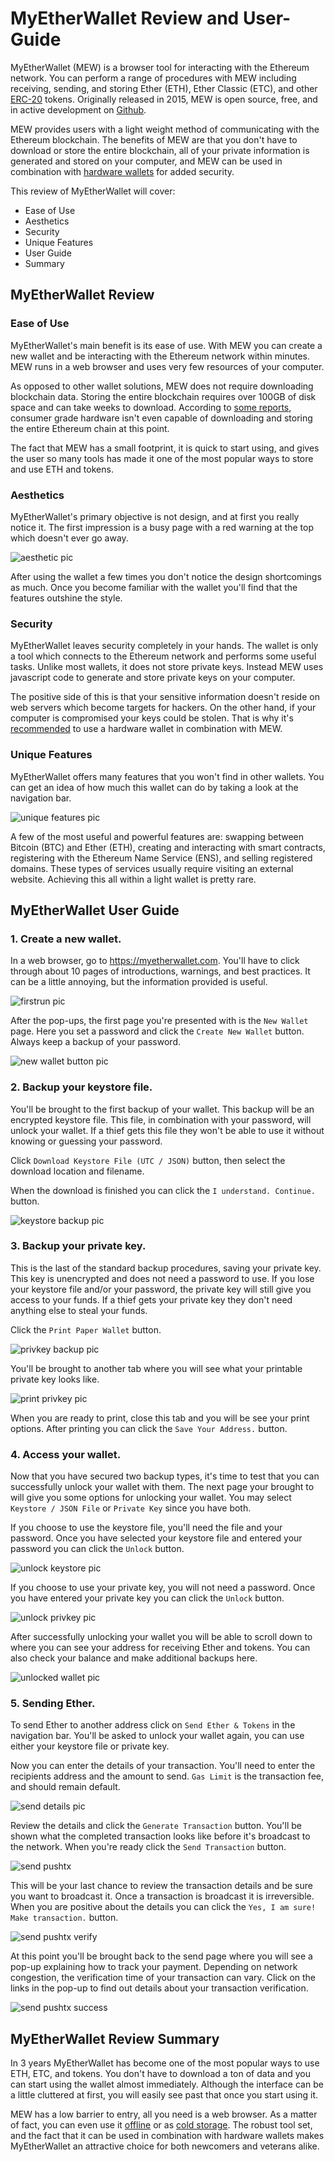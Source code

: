 # MyEtherWallet Review and User-Guide

MyEtherWallet (MEW) is a browser tool for interacting with the Ethereum network. You can perform a range of procedures with MEW including receiving, sending, and storing Ether (ETH), Ether Classic (ETC), and other [ERC-20](https://en.wikipedia.org/wiki/ERC20) tokens. Originally released in 2015, MEW is open source, free, and in active development on [Github](https://github.com/kvhnuke/etherwallet).

MEW provides users with a light weight method of communicating with the Ethereum blockchain. The benefits of MEW are that you don't have to download or store the entire blockchain, all of your private information is generated and stored on your computer, and MEW can be used in combination with [hardware wallets](https://unhashed.com/best-bitcoin-ethereum-altcoin-wallet-reviews/#hardware) for added security.

This review of MyEtherWallet will cover:

+ Ease of Use
+ Aesthetics
+ Security
+ Unique Features
+ User Guide
+ Summary

## MyEtherWallet Review

### Ease of Use

MyEtherWallet's main benefit is its ease of use. With MEW you can create a new wallet and be interacting with the Ethereum network within minutes. MEW runs in a web browser and uses very few resources of your computer.

As opposed to other wallet solutions, MEW does not require downloading blockchain data. Storing the entire blockchain requires over 100GB of disk space and can take weeks to download. According to [some reports](https://ethereum.stackexchange.com/a/826), consumer grade hardware isn't even capable of downloading and storing the entire Ethereum chain at this point.

The fact that MEW has a small footprint, it is quick to start using, and gives the user so many tools has made it one of the most popular ways to store and use ETH and tokens.

### Aesthetics

MyEtherWallet's primary objective is not design, and at first you really notice it. The first impression is a busy page with a red warning at the top which doesn't ever go away.

![aesthetic pic](/reviews-guides/myetherwallet_02-04-18/myetherwallet-media/myether_aesthetic_cropped.png)

After using the wallet a few times you don't notice the design shortcomings as much. Once you become familiar with the wallet you'll find that the features outshine the style.

### Security

MyEtherWallet leaves security completely in your hands. The wallet is only a tool which connects to the Ethereum network and performs some useful tasks. Unlike most wallets, it does not store private keys. Instead MEW uses javascript code to generate and store private keys on your computer.

The positive side of this is that your sensitive information doesn't reside on web servers which become targets for hackers. On the other hand, if your computer is compromised your keys could be stolen. That is why it's [recommended](https://myetherwallet.github.io/knowledge-base/hardware-wallets/hardware-wallet-recommendations.html) to use a hardware wallet in combination with MEW.

### Unique Features

MyEtherWallet offers many features that you won't find in other wallets. You can get an idea of how much this wallet can do by taking a look at the navigation bar.

![unique features pic](/reviews-guides/myetherwallet_02-04-18/myetherwallet-media/myether_unique-features_cropped.png)

A few of the most useful and powerful features are: swapping between Bitcoin (BTC) and Ether (ETH), creating and interacting with smart contracts, registering with the Ethereum Name Service (ENS), and selling registered domains. These types of services usually require visiting an external website. Achieving this all within a light wallet is pretty rare.

## MyEtherWallet User Guide

### 1. Create a new wallet.

In a web browser, go to https://myetherwallet.com. You'll have to click through about 10 pages of introductions, warnings, and best practices. It can be a little annoying, but the information provided is useful.

![firstrun pic](/reviews-guides/myetherwallet_02-04-18/myetherwallet-media/myether_firstrun_cropped.png)

After the pop-ups, the first page you're presented with is the `New Wallet` page. Here you set a password and click the `Create New Wallet` button. Always keep a backup of your password.

![new wallet button pic](/reviews-guides/myetherwallet_02-04-18/myetherwallet-media/myether_new-wallet_cropped.png)

### 2. Backup your keystore file.

You'll be brought to the first backup of your wallet. This backup will be an encrypted keystore file. This file, in combination with your password, will unlock your wallet. If a thief gets this file they won't be able to use it without knowing or guessing your password.

Click `Download Keystore File (UTC / JSON)` button, then select the download location and filename.

When the download is finished you can click the `I understand. Continue.` button.

![keystore backup pic](/reviews-guides/myetherwallet_02-04-18/myetherwallet-media/myether_keystore-backup_cropped.png)

### 3. Backup your private key.

This is the last of the standard backup procedures, saving your private key. This key is unencrypted and does not need a password to use. If you lose your keystore file and/or your password, the private key will still give you access to your funds. If a thief gets your private key they don't need anything else to steal your funds.

Click the `Print Paper Wallet` button.

![privkey backup pic](/reviews-guides/myetherwallet_02-04-18/myetherwallet-media/myether_privkey-backup_cropped.png)

You'll be brought to another tab where you will see what your printable private key looks like.

![print privkey pic](/reviews-guides/myetherwallet_02-04-18/myetherwallet-media/myether_privkey-paper_cropped.png)

When you are ready to print, close this tab and you will be see your print options. After printing you can click the `Save Your Address.` button.

### 4. Access your wallet.

Now that you have secured two backup types, it's time to test that you can successfully unlock your wallet with them. The next page your brought to will give you some options for unlocking your wallet. You may select `Keystore / JSON File` or `Private Key` since you have both.

If you choose to use the keystore file, you'll need the file and your password. Once you have selected your keystore file and entered your password you can click the `Unlock` button.

![unlock keystore pic](/reviews-guides/myetherwallet_02-04-18/myetherwallet-media/myether_login-keystore_cropped.png)

If you choose to use your private key, you will not need a password. Once you have entered your private key you can click the `Unlock` button.

![unlock privkey pic](/reviews-guides/myetherwallet_02-04-18/myetherwallet-media/myether_login-privkey_cropped.png)

After successfully unlocking your wallet you will be able to scroll down to where you can see your address for receiving Ether and tokens. You can also check your balance and make additional backups here.

![unlocked wallet pic](/reviews-guides/myetherwallet_02-04-18/myetherwallet-media/myether_unlocked-wallet_cropped.png)

### 5. Sending Ether.

To send Ether to another address click on `Send Ether & Tokens` in the navigation bar. You'll be asked to unlock your wallet again, you can use either your keystore file or private key.

Now you can enter the details of your transaction. You'll need to enter the recipients address and the amount to send. `Gas Limit` is the transaction fee, and should remain default.

![send details pic](/reviews-guides/myetherwallet_02-04-18/myetherwallet-media/myether_send-addramt_cropped.png)

Review the details and click the `Generate Transaction` button. You'll be shown what the completed transaction looks like before it's broadcast to the network. When you're ready click the `Send Transaction` button.

![send pushtx](/reviews-guides/myetherwallet_02-04-18/myetherwallet-media/myether_send-pushtx_cropped.png)

This will be your last chance to review the transaction details and be sure you want to broadcast it. Once a transaction is broadcast it is irreversible. When you are positive about the details you can click the `Yes, I am sure! Make transaction.` button.

![send pushtx verify](/reviews-guides/myetherwallet_02-04-18/myetherwallet-media/myether_send-pushtx-verify_cropped.png)

At this point you'll be brought back to the send page where you will see a pop-up explaining how to track your payment. Depending on network congestion, the verification time of your transaction can vary. Click on the links in the pop-up to find out details about your transaction verification.

![send pushtx success](/reviews-guides/myetherwallet_02-04-18/myetherwallet-media/myether_send-pushtx-success_cropped.png)


## MyEtherWallet Review Summary

In 3 years MyEtherWallet has become one of the most popular ways to use ETH, ETC, and tokens. You don't have to download a ton of data and you can start using the wallet almost immediately. Although the interface can be a little cluttered at first, you will easily see past that once you start using it.

MEW has a low barrier to entry, all you need is a web browser. As a matter of fact, you can even use it [offline](https://myetherwallet.github.io/knowledge-base/offline/running-myetherwallet-locally.html) or as [cold storage](https://myetherwallet.github.io/knowledge-base/offline/ethereum-cold-storage-with-myetherwallet.html). The robust tool set, and the fact that it can be used in combination with hardware wallets makes MyEtherWallet an attractive choice for both newcomers and veterans alike.